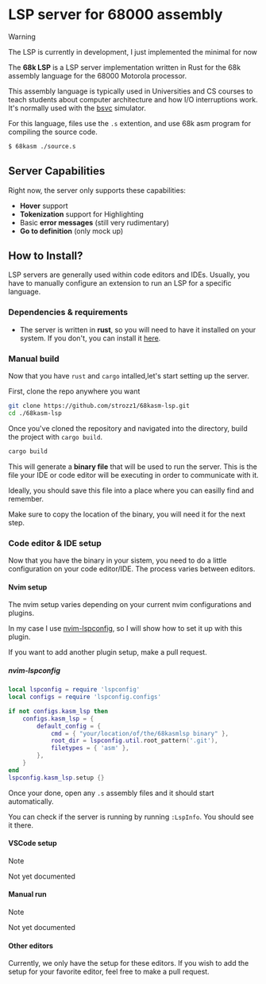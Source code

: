 # LSP server for 68000 assembly
> [!WARNING]
> The LSP is currently in development, I just implemented the minimal for now

The **68k LSP** is a LSP server implementation written in Rust for the 68k assembly language for the 68000 Motorola processor.

This assembly language is typically used in Universities and CS courses to teach students about computer architecture and how I/O interruptions work. 
It's normally used with the [bsvc](https://github.com/BSVC/bsvc) simulator.

For this language, files use the `.s` extention, and use 68k asm program for compiling the source code.
```bash
$ 68kasm ./source.s
```
## Server Capabilities
Right now, the server only supports these capabilities:
- **Hover** support
- **Tokenization** support for Highlighting
- Basic **error messages** (still very rudimentary)
- **Go to definition** (only mock up)

## How to Install?
LSP servers are generally used within code editors and IDEs. Usually, you have to manually configure an extension to run an LSP for a specific language.


### Dependencies & requirements
- The server is written in **rust**, so you will need to have it installed on your system. If you don't, you can install it [here](https://www.rust-lang.org/tools/install).



### Manual build
Now that you have `rust` and `cargo` intalled,let's start setting up the server.

First, clone the repo anywhere you want
```bash
git clone https://github.com/strozz1/68kasm-lsp.git
cd ./68kasm-lsp
```
Once you've cloned the repository and navigated into the directory, build the project with `cargo build`.
```bash
cargo build
```
This will generate a **binary file** that will be used to run the server. This is the file your IDE or code editor will be executing in order to communicate with it.

Ideally, you should save this file into a place where you can easilly find and remember.

Make sure to copy the location of the binary, you will need it for the next step.
### Code editor & IDE setup
Now that you have the binary in your sistem, you need to do a little configuration on your code editor/IDE. The process varies between editors.
#### Nvim setup
The nvim setup varies depending on your current nvim configurations and plugins.

In my case I use [nvim-lspconfig](https://github.com/neovim/nvim-lspconfig), so I will show how to set it up with this plugin.

If you want to add another plugin setup, make a pull request.
##### nvim-lspconfig
```lua
local lspconfig = require 'lspconfig'
local configs = require 'lspconfig.configs'

if not configs.kasm_lsp then
    configs.kasm_lsp = {
        default_config = {
            cmd = { "your/location/of/the/68kasmlsp binary" },
            root_dir = lspconfig.util.root_pattern('.git'),
            filetypes = { 'asm' },
        },
    }
end
lspconfig.kasm_lsp.setup {}
```
Once your done, open any `.s` assembly files and it should start automatically.

You can check if the server is running by running `:LspInfo`. You should see it there.
#### VSCode setup
> [!NOTE]
> Not yet documented
#### Manual run
> [!NOTE]
> Not yet documented
#### Other editors
Currently, we only have the setup for these editors.
If you wish to add the setup for your favorite editor, feel free to make a pull request.
